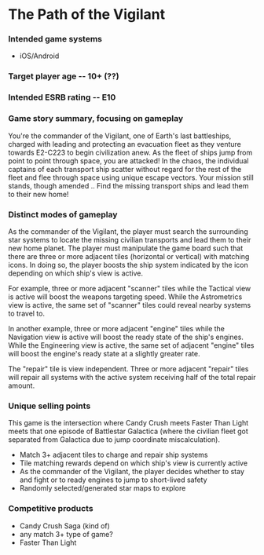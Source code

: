 The Path of the Vigilant
===

### Intended game systems
- iOS/Android

### Target player age -- 10+ (??)

### Intended ESRB rating -- E10

### Game story summary, focusing on gameplay
You're the commander of the Vigilant, one of Earth's last battleships, charged with leading and protecting an evacuation fleet as they venture towards E2-C223 to begin civilization anew.  As the fleet of ships jump from point to point through space, you are attacked!  In the chaos, the individual captains of each transport ship scatter without regard for the rest of the fleet and flee through space using unique escape vectors.  Your mission still stands, though amended .. Find the missing transport ships and lead them to their new  home!

### Distinct modes of gameplay
As the commander of the Vigilant, the player must search the surrounding star systems to locate the missing civilian transports and lead them to their new home planet.  The player must manipulate the game board such that there are three or more adjacent tiles (horizontal or vertical) with matching icons.  In doing so, the player boosts the ship system indicated by the icon depending on which ship's view is active.

For example, three or more adjacent "scanner" tiles while the Tactical view is active will boost the weapons targeting speed.  While the Astrometrics view is active, the same set of "scanner" tiles could reveal nearby systems to travel to.

In another example, three or more adjacent "engine" tiles while the Navigation view is active will boost the ready state of the ship's engines.  While the Engineering view is active, the same set of adjacent "engine" tiles will boost the engine's ready state at a slightly greater rate.

The "repair" tile is view independent.  Three or more adjacent "repair" tiles will repair all systems with the active system receiving half of the total repair amount. 

### Unique selling points
This game is the intersection where Candy Crush meets Faster Than Light meets that one episode of Battlestar Galactica (where the civilian fleet got separated from Galactica due to jump coordinate miscalculation).
- Match 3+ adjacent tiles to charge and repair ship systems
- Tile matching rewards depend on which ship's view is currently active
- As the commander of the Vigilant, the player decides whether to stay and fight or to ready engines to jump to short-lived safety
- Randomly selected/generated star maps to explore 



### Competitive products
- Candy Crush Saga (kind of)
- any match 3+ type of game?
- Faster Than Light